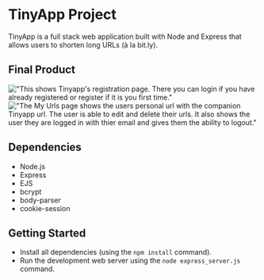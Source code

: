# TinyApp Project

TinyApp is a full stack web application built with Node and Express that allows users to shorten long URLs (à la bit.ly).

## Final Product

!["This shows Tinyapp's registration page. There you can login if you have already registered or register if it is you first time."](https://github.com/J-pilon/tinyapp/commit/527732c9be198f3fb24cd4076fbf8446d192c917#diff-9f48d75e7cb5d09f81464cc6708eb8657525af50fe5672edf0a0b97f5a04f431)
!["The My Urls page shows the users personal url with the companion Tinyapp url. The user is able to edit and delete their urls. It also shows the user they are logged in with thier email and gives them the ability to logout."](https://github.com/J-pilon/tinyapp/commit/527732c9be198f3fb24cd4076fbf8446d192c917#diff-6d3c91922e562ff028f5baca61e851fa54ee3784ca6b3d156cf8dcac18d3abdb)

## Dependencies

- Node.js
- Express
- EJS
- bcrypt
- body-parser
- cookie-session

## Getting Started

- Install all dependencies (using the `npm install` command).
- Run the development web server using the `node express_server.js` command.